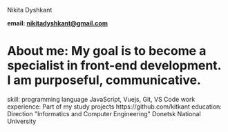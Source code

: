 Nikita Dyshkant

<b>email: nikitadyshkant@gmail.com</b>
<h1>About me: My goal is to become a specialist in front-end development. I am purposeful, communicative.</h1> 
skill: programming language JavaScript, Vuejs, Git, VS Code
work experience: Part of my study projects https://github.com/kitkant
education: Direction "Informatics and Computer Engineering" Donetsk National University
